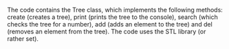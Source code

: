 The code contains the Tree class, which implements the following methods: create (creates a tree), print (prints the tree to the console), search (which checks the tree for a number), add (adds an element to the tree) and del (removes an element from the tree). The code uses the STL library (or rather set).
